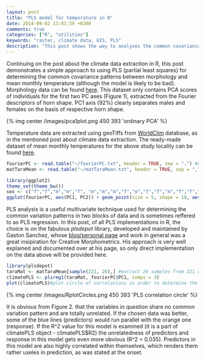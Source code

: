 ```yaml
---
layout: post
title: "PLS model for temperature in R"
date: 2014-09-02 13:01:59 +0200
comments: true
categories: ["R", "utilities"]
keywords: "raster, climate data, GIS, PLS"
description: "This post shows the way to analyses the common covariance patterns for morphology and climate data"
---
```


Continuing on the post about the climate data extraction in R, this post demonstrates a simple approach to using PLS (partial least squares) for determining the common covariance patterns between morphology and mean monthly temperature (although the model is likely to be bad). Morphology data can be found  <a href = "http://goo.gl/7BQ4tT"> here</a>. This dataset only contains PCA scores of individuals for the first two PC axes (Figure 1), extracted from the Fourier descriptors of horn shape. PC1 axis (92%) clearly separates males and females on the basis of respective horn shape. 

{% img center /images/pca1plot.png 450 393 'ordinary PCA' %}  

Temperature data are extracted using geoTiffs from  <a href="http://www.worldclim.org/" target="_blank">WorldClim</a> database, as in the mentioned post about climate data extraction. The ready-made dataset of mean monthly temperatures for the above study locality can be found <a href = "http://goo.gl/2fAlAF"> here</a>. 

```r Importing data and plotting the Figure 1 PCA
fourierPC <- read.table("~/fourierPC.txt", header = TRUE, sep = ",") #by default they are in the home directory
matTaraMean <- read.table("~/matTaraMean.txt", header = TRUE, sep = ",")

library(ggplot2)
theme_set(theme_bw())
sex <- c("f","f","m","m","f", "m","m","m","f","m","f","f","m","f","f","m","f","f","f","m","f","m","f","f","m","f") #individual sex is known in advance
ggplot(fourierPC, aes(PC1, PC2)) + geom_point(size = 5, shape = 19, aes(color = sex))
```
PLS analysis is a useful multivariate technique used for determining the common variation patterns in two blocks of data and is sometimes reffered to as PLS regression. In this post, of all PLS implementations in R, the choice is on the fabulous *plsdepot* library, developed and maintained by Gaston Sanchez, whose <a href="http://gastonsanchez.com" target="_blank"> blog/personal page</a> and work in general was a great insipiration for Creative Morphometrics. His approach is very well explained and documented over at his page, so only direct implementation on the data above will be provided here.

```r PLS plsdepot library
library(plsdepot)
taraMat <- matTaraMean[sample(221, 26),] #extract 26 samples from 221 raster grid values
climatePLS <- plsreg1(taraMat, fourierPC$PC1, comps = 3)
plot(climatePLS)#plot circle of correlations in order to determine the influence of predictor variables
```

{% img center /images/RplotCircles.png 450 393 'PLS correlation circle' %}  

It is obvious from Figure 2. that the variables in question share no common variation pattern and are totally unrelated. If the chosen data was better, some of the blue lines (predictors) would run parallel with the orange one (response). If the R^2 value for this model is examined (it is a part of climatePLS object - climatePLS$R2) the unrelatedness of predictors and response in this model gets even more obvious (R^2 = 0.035). Predictors in this model are also highly correlated within themselves, which renders them rather useles in prediction, as was stated at the onset. 